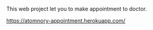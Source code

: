 This web project let you to make appointment to doctor.

https://atomnory-appointment.herokuapp.com/

